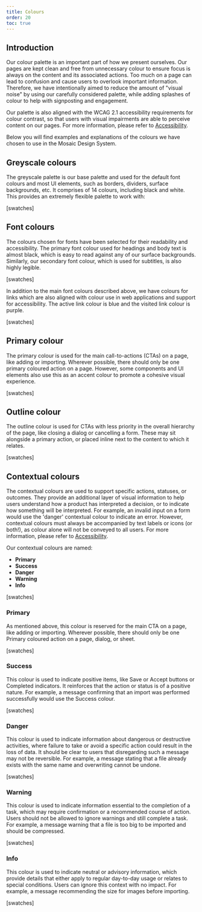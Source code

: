 ```yaml
---
title: Colours
order: 20
toc: true
---
```

## Introduction

Our colour palette is an important part of how we present ourselves. Our pages are kept clean and free from unnecessary colour to ensure focus is always on the content and its associated actions. Too much on a page can lead to confusion and cause users to overlook important information. Therefore, we have intentionally aimed to reduce the amount of "visual noise" by using our carefully considered palette, while adding splashes of colour to help with signposting and engagement.

Our palette is also aligned with the WCAG 2.1 accessibility requirements for colour contrast, so that users with visual impairments are able to perceive content on our pages. For more information, please refer to [Accessibility](/guidelines/accessibility).

Below you will find examples and explanations of the colours we have chosen to use in the Mosaic Design System. 

## Greyscale colours

The greyscale palette is our base palette and used for the default font colours and most UI elements, such as borders, dividers, surface backgrounds, etc. It comprises of 14 colours, including black and white. This provides an extremely flexible palette to work with:

\[swatches]

## Font colours

The colours chosen for fonts have been selected for their readability and accessibility. The primary font colour used for headings and body text is almost black, which is easy to read against any of our surface backgrounds. Similarly, our secondary font colour, which is used for subtitles, is also highly legible.

\[swatches]

In addition to the main font colours described above, we have colours for links which are also aligned with colour use in web applications and support for accessibility. The active link colour is blue and the visited link colour is purple.

\[swatches]

## Primary colour

The primary colour is used for the main call-to-actions (CTAs) on a page, like adding or importing. Wherever possible, there should only be one primary coloured action on a page. However, some components and UI elements also use this as an accent colour to promote a cohesive visual experience.

\[swatches]

## Outline colour

The outline colour is used for CTAs with less priority in the overall hierarchy of the page, like closing a dialog or cancelling a form. These may sit alongside a primary action, or placed inline next to the content to which it relates.

\[swatches]

## Contextual colours

The contextual colours are used to support specific actions, statuses, or outcomes. They provide an additional layer of visual information to help users understand how a product has interpreted a decision, or to indicate how something will be interpreted. For example, an invalid input on a form would use the 'danger' contextual colour to indicate an error. However, contextual colours must always be accompanied by text labels or icons (or both!), as colour alone will not be conveyed to all users. For more information, please refer to [Accessibility](/guidelines/accessibility).

Our contextual colours are named:

* **Primary**
* **Success**
* **Danger**
* **Warning**
* **Info**

\[swatches]

### Primary

As mentioned above, this colour is reserved for the main CTA on a page, like adding or importing. Wherever possible, there should only be one Primary coloured action on a page, dialog, or sheet.

\[swatches]

### Success

This colour is used to indicate positive items, like Save or Accept buttons or Completed indicators. It reinforces that the action or status is of a positive nature. For example, a message confirming that an import was performed successfully would use the Success colour.

\[swatches]

### Danger

This colour is used to indicate information about dangerous or destructive activities, where failure to take or avoid a specific action could result in the loss of data. It should be clear to users that disregarding such a message may not be reversible. For example, a message stating that a file already exists with the same name and overwriting cannot be undone.

\[swatches]

### Warning

This colour is used to indicate information essential to the completion of a task, which may require confirmation or a recommended course of action. Users should not be allowed to ignore warnings and still complete a task. For example, a message warning that a file is too big to be imported and should be compressed.

\[swatches]

### Info

This colour is used to indicate neutral or advisory information, which provide details that either apply to regular day-to-day usage or relates to special conditions. Users can ignore this context with no impact. For example, a message recommending the size for images before importing.

\[swatches]